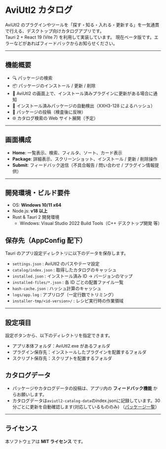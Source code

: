 # AviUtl2 カタログ

AviUtl2 のプラグインやツールを「探す・知る・入れる・更新する」を一気通貫で行える、デスクトップ向けカタログアプリです。  
Tauri 2 + React 19 (Vite 7) を利用して実装しています。
現在ベータ版です。エラーなどがあればフィードバックからお知らせください。

---

## 機能概要
- 🔍 パッケージの検索  
- 📦 パッケージのインストール / 更新 / 削除  
- 🔔 AviUtl2 の画面上で、インストール済みプラグインに更新がある場合に通知
- 🧩 インストール済みパッケージの自動検出（XXH3-128 によるハッシュ）  
- 📨 パッケージの投稿（検査後に反映）
- 🌐 カタログ検索の Web サイト展開（予定）  

---

## 画面構成
- **Home**: 一覧表示、検索、フィルタ、ソート、カード表示  
- **Package**: 詳細表示、スクリーンショット、インストール / 更新 / 削除操作  
- **Submit**: フィードバック送信（不具合報告 / 問い合わせ / プラグイン情報提供）  

---

## 開発環境・ビルド要件
- OS: **Windows 10/11 x64**
- Node.js: **v18 以上**
- Rust & Tauri 2 開発環境
  - Windows: Visual Studio 2022 Build Tools（C++ デスクトップ開発 等）

## 保存先（AppConfig 配下）

Tauri のアプリ設定ディレクトリに以下のデータを保存します。

* `settings.json` : AviUtl2 のパスやテーマ設定
* `catalog/index.json` : 取得したカタログのキャッシュ
* `installed.json` : インストール済み ID → バージョンのマップ
* `installed-files/*.json` : 各 ID ごとの配置ファイル一覧
* `hash-cache.json` : ハッシュ計算のキャッシュ
* `logs/app.log` : アプリログ（一定行数でトリミング）
* `installer-tmp/<id-version>/` : レシピ実行時の作業領域

---

## 設定項目
設定ボタンから、以下のディレクトリを指定できます。
- アプリ本体フォルダ：AviUtl2.exe があるフォルダ
- プラグイン保存先：インストールしたプラグインを配置するフォルダ
- スクリプト保存先：スクリプトを配置するフォルダ

## カタログデータ

* パッケージやカタログデータの投稿は、アプリ内の **フィードバック機能** からお願いします。
* カタログデータは`aviutl2-catalog-data`のindex.jsonに記録しています。30分ごとに更新を自動確認します(対応しているもののみ)
（[パッケージ一覧](https://github.com/Neosku/aviutl2-catalog-data/blob/main/パッケージ.md)）
---

## ライセンス

本ソフトウェアは **MIT ライセンス** です。

